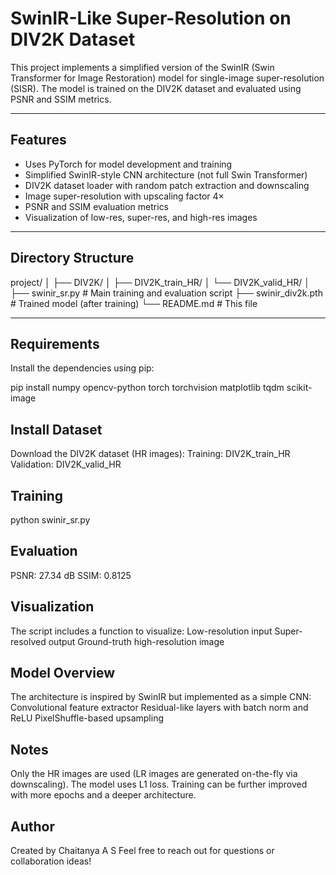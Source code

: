 # SwinIR-Like Super-Resolution on DIV2K Dataset

This project implements a simplified version of the SwinIR (Swin Transformer for Image Restoration) model for single-image super-resolution (SISR). The model is trained on the DIV2K dataset and evaluated using PSNR and SSIM metrics.

---

##  Features

- Uses PyTorch for model development and training
- Simplified SwinIR-style CNN architecture (not full Swin Transformer)
- DIV2K dataset loader with random patch extraction and downscaling
- Image super-resolution with upscaling factor 4×
- PSNR and SSIM evaluation metrics
- Visualization of low-res, super-res, and high-res images

---

##  Directory Structure

project/ │ ├── DIV2K/ │ ├── DIV2K_train_HR/ │ └── DIV2K_valid_HR/ │ ├── swinir_sr.py # Main training and evaluation script ├── swinir_div2k.pth # Trained model (after training) └── README.md # This file


---

##  Requirements

Install the dependencies using pip:

pip install numpy opencv-python torch torchvision matplotlib tqdm scikit-image


## Install Dataset
Download the DIV2K dataset (HR images):
Training: DIV2K_train_HR
Validation: DIV2K_valid_HR

 ## Training
 python swinir_sr.py

## Evaluation
PSNR: 27.34 dB
SSIM: 0.8125

## Visualization
The script includes a function to visualize:
Low-resolution input
Super-resolved output
Ground-truth high-resolution image

## Model Overview
The architecture is inspired by SwinIR but implemented as a simple CNN:
Convolutional feature extractor
Residual-like layers with batch norm and ReLU
PixelShuffle-based upsampling

## Notes
Only the HR images are used (LR images are generated on-the-fly via downscaling).
The model uses L1 loss.
Training can be further improved with more epochs and a deeper architecture.

## Author
Created by Chaitanya A S 
Feel free to reach out for questions or collaboration ideas!
